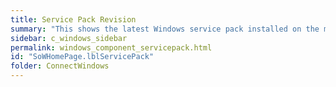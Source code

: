 ```yaml
---
title: Service Pack Revision
summary: "This shows the latest Windows service pack installed on the machine. If nothing is shown, there are no service packs installed."
sidebar: c_windows_sidebar
permalink: windows_component_servicepack.html
id: "SoWHomePage.lblServicePack"
folder: ConnectWindows
---
```

